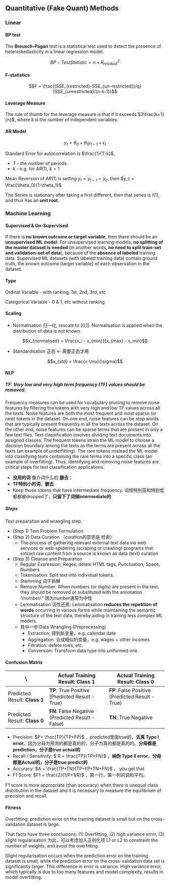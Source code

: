 ## Quantitative (Fake Quant) Methods

### Linear

#### BP test

The **Breusch-Pagan** test is a statistical test used to detect the presence of heteroskedasticity in a linear regression model.

$$BP-TestStatistic =  n\times R^2_{residual}$$

#### F-statistics

$$F = \frac{(SSE_{restricted}-SSE_{un-restricted})/q}{SSE_{unrestricted}/(n-k-1)}$$

#### Leverage Measure

The rule of thumb for the leverage measure is that if it exceeds $3\frac{k+1}{n}$, where $k$ is the number of independent variables.

#### AR Model

$$y_t = \theta_0 + \theta_1 y_{t-1}+\epsilon_t$$

Standard Error for autocorrelation is $\frac{1}{T-k}$,

- $T$ - the number of periods
- $k$ - e.g. for $AR(1)$, $k=1$

Mean Reversion of $AR(1)$ is setting $y_t = y_{t-1}=y_c$, then $y_c = \frac{\theta_0}{1-\theta_1}$

The Series is stationary after taking a first different, then that series is $I(1)$, and thus has an **unit root**.

### Machine Learning

#### Supervised & Un-Supervised

If there is **no known outcome or target variable**, then there should be an **unsupervised ML model**. For unsupervised learning models, **no splitting of the master dataset is needed** (in another words, **no need to split train-set and validation-set of data**), because of the **absence of labeled** training data. Supervised ML datasets (with labeled training data) contain ground truth, the known outcome (target variable) of each observation in the dataset.

#### Type

Ordinal Variable - with ranking, 1st, 2nd, 3rd, etc

Categorical Variable - 0 & 1, etc without ranking

#### Scaling

- Normalisation 归一化, rescale to [0,1]. Normalisation is applied when the distribution of data is not known.

$$x_{normalised} = \frac{x_i - x_{min}}{x_{max} - x_min}$$

- Standardisation 正态 <- 需要正态才用

$$x_{std} = \frac{x-\mu}{\sigma}$$

#### NLP

##### TF: Very low and very high term frequency (TF) values should be removed. 

Frequency measures can be used for vocabulary pruning to remove noise features by filtering the tokens with very high and low TF values across all the texts. Noise features are both the most frequent and most sparse (or rare) tokens in the dataset. On one end, noise features can be stop words that are typically present frequently in all the texts across the dataset. On the other end, noise features can be sparse terms that are present in only a few text files. Text classification involves dividing text documents into assigned classes. The frequent tokens strain the ML model to choose a decision boundary among the texts as the terms are present across all the texts (an example of underfitting). The rare tokens mislead the ML model into classifying texts containing the rare terms into a specific class (an example of overfitting). Thus, identifying and removing noise features are critical steps for text classification applications.

- **没用的词** 像介词什么的 **删去**；
- **TF特别小的词**，**删去**
- Keep those tokens that have intermediate frequency. 词频特别高和特别低都都被dropped了，**只留下了词频intermediate的**

##### Steps

Text preparation and wrangling step.

- (Step 1) Text Problem Formulation
- (Step 2) Data Curation （curation的意思是 检索）
    - The process of gathering relevant external text data via web services or web-spidering (scraping or crawling) programs that extract raw content from a source is known as data (text) curation
- (Step 3) Cleanse and Preparation
    - Regular Expression, Regex, delete HTML tags, Punctuation, Space, Numbers
    - Tokenisation: Split text into individual tokens.
    - Stemming 词干拆解
    - Remove Number: When numbers (or digits) are present in the text, they should be removed or substituted with the annotation “/number/.” 因为number通常为中性
    - Lemmatisation 词性还原: Lemmatisation **reduces the repetition of words** occurring in various forms while maintaining the semantic structure of the text data, thereby aiding in training less complex ML models.
    - 其中一步 Data Wrangling (Preprocessing)
        - Extraction: 得到新变量，e.g. calendar date
        - Aggregation: 合成相似的变量，e.g. wages + other incomes
        - Filtration: delete rows, etc. 
        - Conversion: Transform data type into uniformed one.

#### Confusion Matrix

| \                             | **Actual Training Result:** Class 1               | Actual Training Result: Class 0                  |
| ----------------------------- | ------------------------------------------------- | ------------------------------------------------ |
| Predicted Result: **Class 1** | **TP**: True Positive (Predicted Result - True)   | **FP**: False Positive (Predicted Result - True) |
| Predicted Result: **Class 0** | **FN**: False Negative (Predicted Result - False) | **TN**: True Negative                            |

- Precision: $P= \frac{TP}{TP+FP}$  ，predicted里面true的，**去真 Type I error**。因为分母为预测的都是真的的，分子为真的都是真的的。**分母都是prediction，分子是true actual的**
- Recall / Sensitivity: $ R = \frac{TP}{TP+FN}$  ，**纳伪 Type II error**。**分母都是Actual的，分子是true predict的**
- Accuracy: $A = \frac{TP+TN}{TP+FP+TN+FN}$  ， you get that
- F1 Score: $F1 = \frac{2}{1/P+1/R}$ ，第一行，第一列的调和平均。

F1 score is more appropriate (than accuracy) when there is unequal class distribution in the dataset and it is necessary to measure the equilibrium of precision and recall. 

#### Fitness

Overfitting: prediction error on the training dataset is small but on the cross-validation dataset is large.

That facts have three conclusions: (1) Overfitting, (2) high variance error, (3) slight regularisation 为此，可以考虑加入正则化项 L1 or L2 to constraint the number of weights, and avoid the overfitting.

Slight regularisation occurs when the prediction error on the training dataset is small, while the prediction error on the cross-validation data set is significantly larger. This difference in error is variance. High variance error, which typically is due to too many features and model complexity, results in model overfitting.